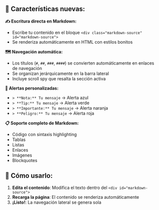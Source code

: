 
## 🎯 Características nuevas:

**✍️ Escritura directa en Markdown:**
- Escribe tu contenido en el bloque `<div class="markdown-source" id="markdown-source">`
- Se renderiza automáticamente en HTML con estilos bonitos

**🗺️ Navegación automática:**
- Los títulos (`#`, `##`, `###`, `####`) se convierten automáticamente en enlaces de navegación
- Se organizan jerárquicamente en la barra lateral
- Incluye scroll spy que resalta la sección activa

**🎨 Alertas personalizadas:**
- `> **Nota:** Tu mensaje` → Alerta azul
- `> **Tip:** Tu mensaje` → Alerta verde  
- `> **Importante:** Tu mensaje` → Alerta naranja
- `> **Peligro:** Tu mensaje` → Alerta roja

**📋 Soporte completo de Markdown:**
- Código con sintaxis highlighting
- Tablas 
- Listas
- Enlaces
- Imágenes
- Blockquotes

## 📝 Cómo usarlo:

1. **Edita el contenido**: Modifica el texto dentro del `<div id="markdown-source">`
2. **Recarga la página**: El contenido se renderiza automáticamente
3. **¡Listo!**: La navegación lateral se genera sola
